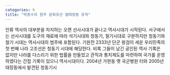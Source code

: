 ```yaml
---
categories: h
title: "박종수의 원주 문화유산 썰태장동 유적"
---
```

인류 역사의 대부분을 차지하는 오랜 선사시대가 끝나고 역사시대가 시작된다. 서구에서는 선사시대를 도구의 재료에 따라 석기시대와 청동기, 철기시대로 구분하지만 청동기와 철기 시대는 역사시대의 범주에 포함된다. 기원전 2333년 단군 왕검이 세운 우리민족의 첫 번째 나라 고조선은 청동기 시대에 해당한다. 비록 그들이 남긴 공인된 역사 기록은 없지만 나라를 다스리기 위한 법률을 만들었고 관직과 통치제도를 마련하여 국가를 운영하였다는 간접 기록이 있으니 역사시대이다. 2004년 가현동 옛 국군병원 터와 2005년 태장동에서 발견된 청동기시